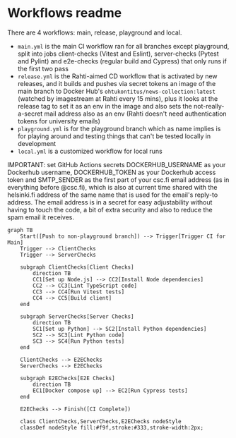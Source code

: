 # Workflows readme
There are 4 workflows: main, release, playground and local.

- `main.yml` is the main CI workflow ran for all branches except playground, split into jobs client-checks (Vitest and Eslint), server-checks (Pytest and Pylint) and e2e-checks (regular build and Cypress) that only runs if the first two pass
- `release.yml` is the Rahti-aimed CD workflow that is activated by new releases, and it builds and pushes via secret tokens an image of the main branch to Docker Hub's `ohtukontitus/news-collection:latest` (watched by imagestream at Rahti every 15 mins), plus it looks at the release tag to set it as an env in the image and also sets the not-really-a-secret mail address also as an env (Rahti doesn't need authentication tokens for university emails)
- `playground.yml` is for the playground branch which as name implies is for playing around and testing things that can't be tested locally in development
- `local.yml` is a customized workflow for local runs

IMPORTANT: set GitHub Actions secrets DOCKERHUB_USERNAME as your Dockerhub username, DOCKERHUB_TOKEN as your Dockerhub access token and SMTP_SENDER as the first part of your csc.fi email address (as in everything before @csc.fi), which is also at current time shared with the helsinki.fi address of the same name that is used for the email's reply-to address. The email address is in a secret for easy adjustability without having to touch the code, a bit of extra security and also to reduce the spam email it receives.

```mermaid
graph TB
    Start([Push to non-playground branch]) --> Trigger[Trigger CI for Main]
    Trigger --> ClientChecks
    Trigger --> ServerChecks

    subgraph ClientChecks[Client Checks]
        direction TB
        CC1[Set up Node.js] --> CC2[Install Node dependencies]
        CC2 --> CC3[Lint TypeScript code]
        CC3 --> CC4[Run Vitest tests]
        CC4 --> CC5[Build client]
    end

    subgraph ServerChecks[Server Checks]
        direction TB
        SC1[Set up Python] --> SC2[Install Python dependencies]
        SC2 --> SC3[Lint Python code]
        SC3 --> SC4[Run Python tests]
    end

    ClientChecks --> E2EChecks
    ServerChecks --> E2EChecks

    subgraph E2EChecks[E2E Checks]
        direction TB
        EC1[Docker compose up] --> EC2[Run Cypress tests]
    end

    E2EChecks --> Finish([CI Complete])

    class ClientChecks,ServerChecks,E2EChecks nodeStyle
    classDef nodeStyle fill:#f9f,stroke:#333,stroke-width:2px;
```
